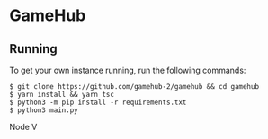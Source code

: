 # GameHub

## Running

To get your own instance running, run the following commands:

```
$ git clone https://github.com/gamehub-2/gamehub && cd gamehub
$ yarn install && yarn tsc
$ python3 -m pip install -r requirements.txt
$ python3 main.py
```

Node V
